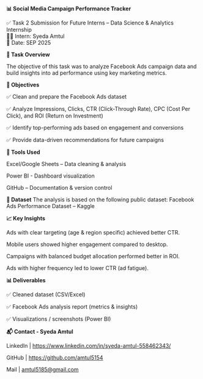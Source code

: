 **📊 Social Media Campaign Performance Tracker**

✅ Task 2 Submission for Future Interns – Data Science & Analytics Internship        
👨‍💻 Intern: Syeda Amtul        
📅 Date: SEP 2025      

**📌 Task Overview**     

The objective of this task was to analyze Facebook Ads campaign data and build insights into ad performance using key marketing metrics.

**🎯 Objectives**      

✅ Clean and prepare the Facebook Ads dataset 

✅ Analyze Impressions, Clicks, CTR (Click-Through Rate), CPC (Cost Per Click), and ROI (Return on Investment)  

✅ Identify top-performing ads based on engagement and conversions            

✅ Provide data-driven recommendations for future campaigns     

**🧰 Tools Used**       

Excel/Google Sheets – Data cleaning & analysis

Power BI - Dashboard visualization

GitHub – Documentation & version control


**📂 Dataset**
The analysis is based on the following public dataset: 
            Facebook Ads Performance Dataset – Kaggle     

**📈 Key Insights**      

Ads with clear targeting (age & region specific) achieved better CTR.

Mobile users showed higher engagement compared to desktop.

Campaigns with balanced budget allocation performed better in ROI.

Ads with higher frequency led to lower CTR (ad fatigue).

**📊 Deliverables**  

✅ Cleaned dataset (CSV/Excel)

✅ Facebook Ads analysis report (metrics & insights)

✅ Visualizations / screenshots (Power BI)

**📬 Contact - Syeda Amtul**   

LinkedIn | https://www.linkedin.com/in/syeda-amtul-558462343/

GitHub | https://github.com/amtul5154

Mail | amtul5185@gmail.com

